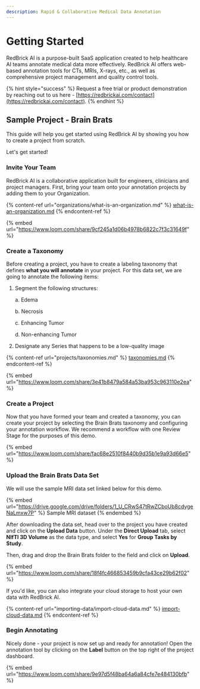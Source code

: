 ```yaml
---
description: Rapid & Collaborative Medical Data Annotation
---
```


# Getting Started

RedBrick AI is a purpose-built SaaS application created to help healthcare AI teams annotate medical data more effectively. RedBrick AI offers web-based annotation tools for CTs, MRIs, X-rays, etc., as well as comprehensive project management and quality control tools.

{% hint style="success" %}
Request a free trial or product demonstration by reaching out to us here - [https://redbrickai.com/contact](https://redbrickai.com/contact).
{% endhint %}

## Sample Project - Brain Brats

This guide will help you get started using RedBrick AI by showing you how to create a project from scratch.&#x20;

Let's get started!&#x20;

### Invite Your Team

RedBrick AI is a collaborative application built for engineers, clinicians and project managers. First, bring your team onto your annotation projects by adding them to your Organization.

{% content-ref url="organizations/what-is-an-organization.md" %}
[what-is-an-organization.md](organizations/what-is-an-organization.md)
{% endcontent-ref %}

{% embed url="https://www.loom.com/share/9cf245a1d06b4978b6822c7f3c31649f" %}

### Create a Taxonomy

Before creating a project, you have to create a labeling taxonomy that defines **what you will annotate** in your project. For this data set, we are going to annotate the following items:&#x20;

1.  Segment the following structures:&#x20;

    a. Edema

    b. Necrosis

    c. Enhancing Tumor

    d. Non-enhancing Tumor
2. Designate any Series that happens to be a low-quality image

{% content-ref url="projects/taxonomies.md" %}
[taxonomies.md](projects/taxonomies.md)
{% endcontent-ref %}

{% embed url="https://www.loom.com/share/3e41b8479a584a53ba953c963110e2ea" %}

### Create a Project

Now that you have formed your team and created a taxonomy, you can create your project by selecting the Brain Brats taxonomy and configuring your annotation workflow. We recommend a workflow with one Review Stage for the purposes of this demo.

{% embed url="https://www.loom.com/share/fac68e2510f8440b9d35b1e9a93d66e5" %}

### Upload the Brain Brats Data Set

We will use the sample MRI data set linked below for this demo.

{% embed url="https://drive.google.com/drive/folders/1_U_CRwS47tRwZCboUb8cdygeNaLmxw7P" %}
Sample MRI dataset
{% endembed %}

After downloading the data set, head over to the project you have created and click on the **Upload Data** button. Under the **Direct Upload** tab, select **NIfTI 3D Volume** as the data type, and select **Yes** for **Group Tasks by Study**.

Then, drag and drop the Brain Brats folder to the field and click on **Upload**.

{% embed url="https://www.loom.com/share/18f4fc466853459b9cfa43ce29b62f02" %}

If you'd like, you can also integrate your cloud storage to host your own data with RedBrick AI.

{% content-ref url="importing-data/import-cloud-data.md" %}
[import-cloud-data.md](importing-data/import-cloud-data.md)
{% endcontent-ref %}

### Begin Annotating

Nicely done - your project is now set up and ready for annotation! Open the annotation tool by clicking on the **Label** button on the top right of the project dashboard.

{% embed url="https://www.loom.com/share/9e97d5f48ba64a6a84cfe7e484130bfb" %}
